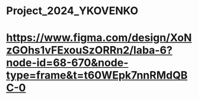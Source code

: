 # Project_2024_YKOVENKO
# https://www.figma.com/design/XoNzGOhs1vFExouSzORRn2/laba-6?node-id=68-670&node-type=frame&t=t60WEpk7nnRMdQBC-0
